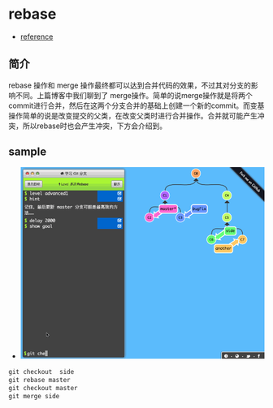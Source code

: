 # rebase
- [reference](https://www.cnblogs.com/ludashi/p/8116434.html)

## 简介
rebase 操作和 merge 操作最终都可以达到合并代码的效果，不过其对分支的影响不同。上篇博客中我们聊到了 merge操作。简单的说merge操作就是将两个commit进行合并，然后在这两个分支合并的基础上创建一个新的commit。而变基操作简单的说是改变提交的父类，在改变父类时进行合并操作。合并就可能产生冲突，所以rebase时也会产生冲突，下方会介绍到。

## sample
- ![示意图](../figures/git/rebase.gif)  

```
git checkout  side
git rebase master
git checkout master
git merge side
```